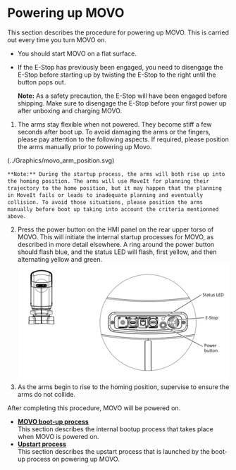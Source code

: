 # Powering up MOVO

This section describes the procedure for powering up MOVO. This is carried out every time you turn MOVO on.

-   You should start MOVO on a flat surface.
-   If the E-Stop has previously been engaged, you need to disengage the E-Stop before starting up by twisting the E-Stop to the right until the button pops out.

    **Note:** As a safety precaution, the E-Stop will have been engaged before shipping. Make sure to disengage the E-Stop before your first power up after unboxing and charging MOVO.


1.   The arms stay flexible when not powered. They become stiff a few seconds after boot up. To avoid damaging the arms or the fingers, please pay attention to the following aspects. If required, please position the arms manually prior to powering up Movo. 

(../Graphics/movo_arm_position.svg)

    **Note:** During the startup process, the arms will both rise up into the homing position. The arms will use MoveIt for planning their trajectory to the home position, but it may happen that the planning in MoveIt fails or leads to inadequate planning and eventually collision. To avoid those situations, please position the arms manually before boot up taking into account the criteria mentionned above. 

2.   Press the power button on the HMI panel on the rear upper torso of MOVO. This will initiate the internal startup processes for MOVO, as described in more detail elsewhere. A ring around the power button should flash blue, and the status LED will flash, first yellow, and then alternating yellow and green. ![](../Graphics/power_on_off.svg) 
3.   As the arms begin to rise to the homing position, supervise to ensure the arms do not collide. 

After completing this procedure, MOVO will be powered on.

-   **[MOVO boot-up process](../Concepts/c_movo_bootup_process.md)**  
This section describes the internal bootup process that takes place when MOVO is powered on.
-   **[Upstart process](../Concepts/c_movo_upstart_process.md)**  
This section describes the upstart process that is launched by the boot-up process on powering up MOVO.

